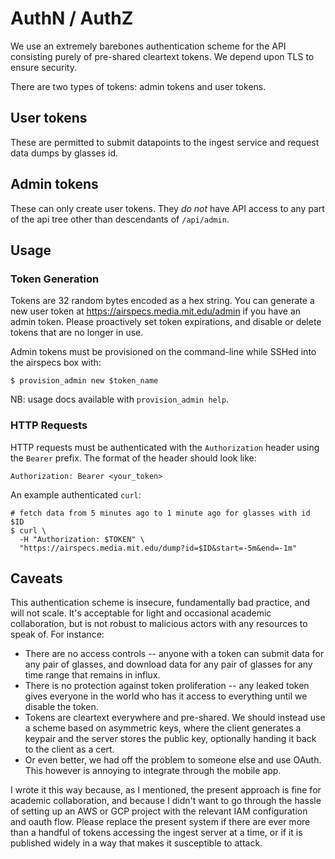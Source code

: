 # AuthN / AuthZ

We use an extremely barebones authentication scheme for the API consisting purely of pre-shared cleartext tokens. We
depend upon TLS to ensure security.

There are two types of tokens: admin tokens and user tokens.

## User tokens
These are permitted to submit datapoints to the ingest service and request data dumps by glasses id.

## Admin tokens
These can only create user tokens. They _do not_ have API access to any part of the api tree other than descendants of
`/api/admin`.

## Usage

### Token Generation
Tokens are 32 random bytes encoded as a hex string. You can generate a new user token at
<https://airspecs.media.mit.edu/admin> if you have an admin token. Please proactively set
token expirations, and disable or delete tokens that are no longer in use.

Admin tokens must be provisioned on the command-line while SSHed into the airspecs box with:

```shell
$ provision_admin new $token_name
```

NB: usage docs available with `provision_admin help`.

### HTTP Requests
HTTP requests must be authenticated with the `Authorization` header using the `Bearer` prefix. The format of the header
should look like:

```text
Authorization: Bearer <your_token>
```

An example authenticated `curl`:

```shell
# fetch data from 5 minutes ago to 1 minute ago for glasses with id $ID
$ curl \
  -H "Authorization: $TOKEN" \
  "https://airspecs.media.mit.edu/dump?id=$ID&start=-5m&end=-1m"
```

## Caveats
This authentication scheme is insecure, fundamentally bad practice, and will not scale. It's acceptable for light and
occasional academic collaboration, but is not robust to malicious actors with any resources to speak of. For instance:

- There are no access controls -- anyone with a token can submit data for any pair of glasses, and download data for any
  pair of glasses for any time range that remains in influx.
- There is no protection against token proliferation -- any leaked token gives everyone in the world who has it access
  to everything until we disable the token.
- Tokens are cleartext everywhere and pre-shared. We should instead use a scheme based on asymmetric keys, where the
  client generates a keypair and the server stores the public key, optionally handing it back to the client as a cert.
- Or even better, we had off the problem to someone else and use OAuth. This however is annoying to integrate through
  the mobile app.

I wrote it this way because, as I mentioned, the present approach is fine for academic collaboration, and because I
didn't want to go through the hassle of setting up an AWS or GCP project with the relevant IAM configuration and oauth
flow. Please replace the present system if there are ever more than a handful of tokens accessing the ingest server at a
time, or if it is published widely in a way that makes it susceptible to attack.
